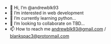 - 👋 Hi, I’m @andrewblk93
- 👀 I’m interested in web development
- 🌱 I’m currently learning python...  
- 💞️ I’m looking to collaborate on TBD...
- 📫 How to reach me andrewblk93@gmail.com / blankspac3@protonmail.com

<!---
andrewblk93/andrewblk93 is a ✨ special ✨ repository because its `README.md` (this file) appears on your GitHub profile.
You can click the Preview link to take a look at your changes.
--->
